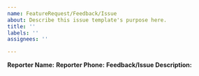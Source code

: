 ```yaml
---
name: FeatureRequest/Feedback/Issue
about: Describe this issue template's purpose here.
title: ''
labels: ''
assignees: ''

---
```


**Reporter Name:**
**Reporter Phone:**
**Feedback/Issue Description:**
